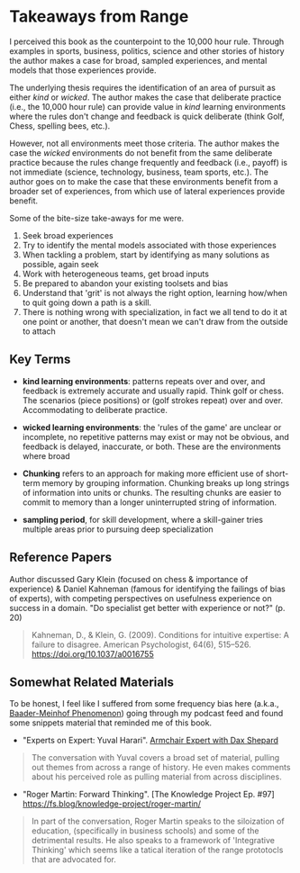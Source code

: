 # Takeaways from Range

I perceived this book as the counterpoint to the 10,000 hour rule.  Through examples in sports, business, politics, science and other stories of history the author makes a case for broad, sampled experiences, and mental models that those experiences provide.  

The underlying thesis requires the identification of an area of pursuit as either _kind_ or _wicked_.  The author makes the case that deliberate practice (i.e., the 10,000 hour rule) can provide value in _kind_ learning environments where the rules don't change and feedback is quick deliberate (think Golf, Chess, spelling bees, etc.).  

However, not all environments meet those criteria.  The author makes the case the _wicked_ environments do not benefit from the same deliberate practice because the rules change frequently and feedback (i.e., payoff) is not immediate (science, technology, business, team sports, etc.).  The author goes on to make the case that these environments benefit from a broader set of experiences, from which use of lateral experiences provide benefit.

Some of the bite-size take-aways for me were.

1. Seek broad experiences
2. Try to identify the mental models associated with those experiences
3. When tackling a problem, start by identifying as many solutions as possible, again seek
4. Work with heterogeneous teams, get broad inputs
5. Be prepared to abandon your existing toolsets and bias
6. Understand that 'grit' is not always the right option, learning how/when to quit going down a path is a skill.
7. There is nothing wrong with specialization, in fact we all tend to do it at one point or another, that doesn't mean we can't draw from the outside to attach

## Key Terms

- **kind learning environments**: patterns repeats over and over, and feedback is extremely accurate and usually rapid.  Think golf or chess.  The scenarios (piece positions) or (golf strokes repeat) over and over. Accommodating to deliberate practice.

- **wicked learning environments**: the 'rules of the game' are unclear or incomplete, no repetitive patterns may exist or may not be obvious, and feedback is delayed, inaccurate, or both.  These are the environments where broad 

- **Chunking** refers to an approach for making more efficient use of short-term memory by grouping information. Chunking breaks up long strings of information into units or chunks. The resulting chunks are easier to commit to memory than a longer uninterrupted string of information.

- **sampling period**, for skill development, where a skill-gainer tries multiple areas prior to pursuing deep specialization

## Reference Papers

Author discussed Gary Klein (focused on chess & importance of experience) & Daniel Kahneman (famous for identifying the failings of bias of experts), with competing perspectives on usefulness experience on success in a domain. "Do specialist get better with experience or not?" (p. 20)

> Kahneman, D., & Klein, G. (2009). Conditions for intuitive expertise: A failure to disagree. American Psychologist, 64(6), 515–526. <https://doi.org/10.1037/a0016755>

## Somewhat Related Materials

To be honest, I feel like I suffered from some frequency bias here (a.k.a., [Baader-Meinhof Phenomenon](https://en.wikipedia.org/wiki/Frequency_illusion)) going through my podcast feed and found some snippets material that reminded me of this book.

- "Experts on Expert: Yuval Harari". [Armchair Expert with Dax Shepard](https://armchairexpertpod.com/pods/yuval-noah-harari?rq=yuval)

> The conversation with Yuval covers a broad set of material, pulling out themes from across a range of history.  He even makes comments about his perceived role as pulling material from across disciplines.

- "Roger Martin: Forward Thinking". [The Knowledge Project Ep. #97] <https://fs.blog/knowledge-project/roger-martin/>

> In part of the conversation, Roger Martin speaks to the siloization of education, (specifically in business schools) and some of the detrimental results.  He also speaks to a framework of 'Integrative Thinking' which seems like a tatical iteration of the range prototocls that are advocated for.
